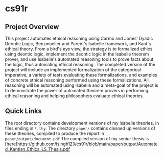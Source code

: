 # cs91r

## Project Overview

This project automates ethical reasoning using Carmo and Jones' Dyadic Deontic Logic, Benzmueller and Parent's 
Isabelle framework, and Kant's ethical theory. From a bird's eye view, the strategy is to formalized ethics using 
deontic logic, implement the deontic logic in the Isabelle theorem prover, and use Isabelle's automated reasoning 
tools to prove facts about the logic, thus automating ethical reasoning. The completed version of the project will include
an implemented formalization of the categorical imperative, a variety of tests evaluating these formalizations, and examples
of concrete ethical reasoning performed using these formalizations. All reasoning will be automated using Isabelle and a meta-goal
of the project is to demonstrate the power of automated theorem provers in performing ethical reasoning and helping 
philosophers evaluate ethical theories.

## Quick Links

The root directory contains development versions of my Isabelle theories, in files ending in `*.thy`. The directory `paper/` 
contains cleaned up versions of these theories, compiled to produce the report in `paper/output/document.pdf` The compiled version 
of my senior thesis is [here]<https://github.com/lsingh123/cs91r/blob/main/paper/output/Automated_Kantian_Ethics_LS_Thesis.pdf>
 
